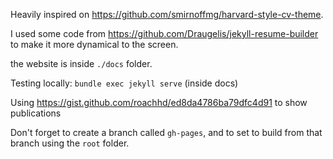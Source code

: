 Heavily inspired on https://github.com/smirnoffmg/harvard-style-cv-theme.

I used some code from https://github.com/Draugelis/jekyll-resume-builder to make it more dynamical to the screen.

the website is inside `./docs` folder.

Testing locally: `bundle exec jekyll serve` (inside docs)

Using https://gist.github.com/roachhd/ed8da4786ba79dfc4d91 to show publications

Don't forget to create a branch called `gh-pages`, and to set to build from that branch using the `root` folder.